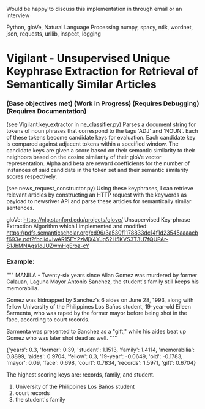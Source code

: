 Would be happy to discuss this implementation in through email or an interview

Python, gloVe, Natural Language Processing
numpy, spacy, ntlk, wordnet, json, requests, urllib, inspect, logging

# Vigilant - Unsupervised Unique Keyphrase Extraction for Retrieval of Semantically Similar Articles 
### (Base objectives met) (Work in Progress) (Requires Debugging) (Requires Documentation) 

(see Vigilant.key_extractor in ne_classifier.py)
Parses a document string for tokens of noun phrases that correspond to the tags 'ADJ' and 'NOUN'. Each of these tokens become
candidate keys for evaluation. Each candidate key is compared against adjacent tokens within a specified window. The candidate keys are given a score based on their
semantic similarity to their neighbors based on the cosine similarity of their gloVe vector representation. Alpha and beta are reward coefficients for the 
number of instances of said candidate in the token set and their semantic similarity scores respectively. 

(see news_request_constructor.py)
Using these keyphrases, I can retrieve relevant articles by constructing an HTTP request with the keywords as payload to newsriver API
and parse these articles for semantically similar sentences.

gloVe: https://nlp.stanford.edu/projects/glove/
Unsupervised Key-phrase Extraction Algorithm which I implemented and modified: https://pdfs.semanticscholar.org/cd96/3a530f1178833dc14f1d23545aaaacbf693e.pdf?fbclid=IwAR15EY2zMjX4YJq52H5KVS3T3U7fQUPAr-S1JbMNAgs1dJUZwmHgEroz-cY

### Example:


"""
MANILA - Twenty-six years since Allan Gomez was murdered by former Calauan, Laguna Mayor Antonio Sanchez, the student's family still keeps his memorabilia.

Gomez was kidnapped by Sanchez's 6 aides on June 28, 1993, along with fellow University of the Philippines Los Baños student, 19-year-old Eileen Sarmenta, who was raped by the former mayor before being shot in the face, according to court records.

Sarmenta was presented to Sanchez as a "gift," while his aides beat up Gomez who was later shot dead as well.
"""


{'years': 0.3, 'former': 0.39, 'student': 1.1513, 'family': 1.4114, 'memorabilia': 0.8899, 'aides': 0.9704, 'fellow': 0.3, '19-year': -0.0649, 'old': -0.1783, 'mayor': 0.09, 'face': 0.698, 'court': 0.7834, 'records': 1.5971, 'gift': 0.6704}


The highest scoring keys are: records, family, and student.

1. University of the Philippines Los Baños student
2. court records
3. the student's family


